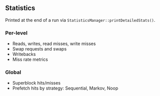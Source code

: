 ## Statistics

Printed at the end of a run via `StatisticsManager::printDetailedStats()`.

### Per-level
- Reads, writes, read misses, write misses
- Swap requests and swaps
- Writebacks
- Miss rate metrics

### Global
- Superblock hits/misses
- Prefetch hits by strategy: Sequential, Markov, Noop


